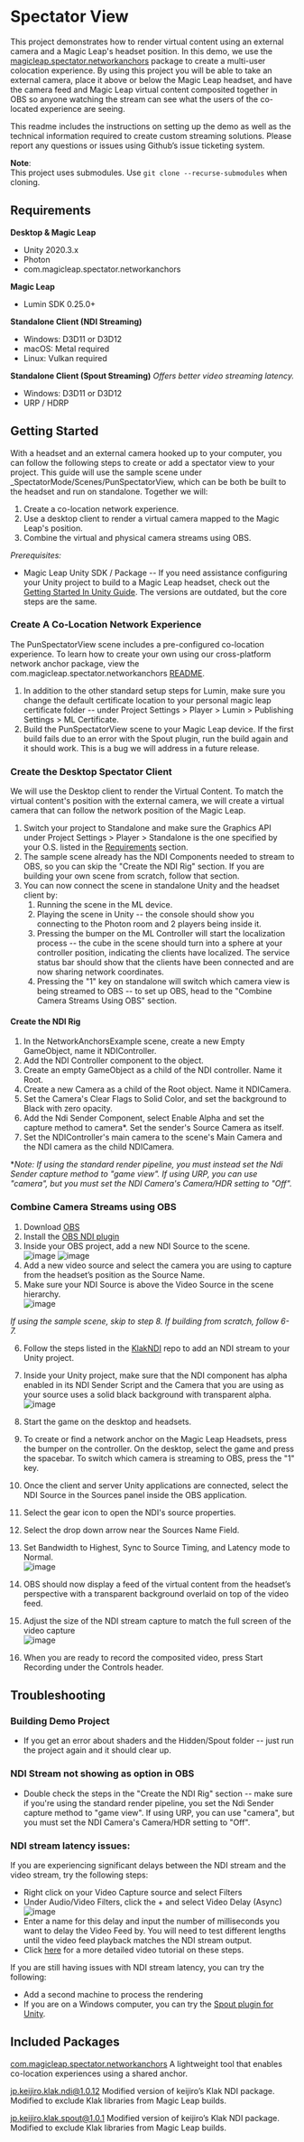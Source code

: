 # Spectator View

This project demonstrates how to render virtual content using an external camera and a Magic Leap's headset position. In this demo, we use the [magicleap.spectator.networkanchors](https://github.com/magicleap/com.magicleap.spectator.networkanchors/tree/main) package to create a multi-user colocation experience. By using this project you will be able to take an external camera, place it above or below the Magic Leap headset, and have the camera feed and Magic Leap virtual content composited together in OBS so anyone watching the stream can see what the users of the co-located experience are seeing.

This readme includes the instructions on setting up the demo as well as the technical information required to create custom streaming solutions. Please report any questions or issues using Github’s issue ticketing system.  

**Note**:  
This project uses submodules. Use `git clone --recurse-submodules` when cloning.

## Requirements
**Desktop & Magic Leap**
- Unity 2020.3.x
- Photon
- com.magicleap.spectator.networkanchors

**Magic Leap** 
- Lumin SDK 0.25.0+

**Standalone Client  (NDI Streaming)**
- Windows: D3D11 or D3D12 
- macOS: Metal required
- Linux: Vulkan required

**Standalone Client (Spout Streaming)**
*Offers better video streaming latency.*
- Windows: D3D11 or D3D12 
- URP / HDRP

## Getting Started
With a headset and an external camera hooked up to your computer, you can follow the following steps to create or add a spectator view to your project. This guide will use the sample scene under _SpectatorMode/Scenes/PunSpectatorView, which can be both be built to the headset and run on standalone. Together we will:

1) Create a co-location network experience.
2) Use a desktop client to render a virtual camera mapped to the Magic Leap's position.
3) Combine the virtual and physical camera streams using OBS.

*Prerequisites:* 
* Magic Leap Unity SDK / Package -- If you need assistance configuring your Unity project to build to a Magic Leap headset, check out the [Getting Started In Unity Guide](https://developer.magicleap.com/en-us/learn/guides/unity-setup-intro). The versions are outdated, but the core steps are the same.

### Create A Co-Location Network Experience
The PunSpectatorView scene includes a pre-configured co-location experience. To learn how to create your own using our cross-platform network anchor package, view the com.magicleap.spectator.networkanchors [README](https://github.com/magicleap/com.magicleap.spectator.networkanchors/tree/main).

1. In addition to the other standard setup steps for Lumin, make sure you change the default certificate location to your personal magic leap certificate folder -- under Project Settings > Player > Lumin > Publishing Settings > ML Certificate.
2.  Build the PunSpectatorView scene to your Magic Leap device. If the first build fails due to an error with the Spout plugin, run the build again and it should work. This is a bug we will address in a future release.

### Create the Desktop Spectator Client
We will use the Desktop client to render the Virtual Content. To match the virtual content's position with the external camera, we will create a virtual camera that can follow the network position of the Magic Leap. 

1. Switch your project to Standalone and make sure the Graphics API under Project Settings > Player > Standalone is the one specified by your O.S. listed in the [Requirements](requirements) section.
2. The sample scene already has the NDI Components needed to stream to OBS, so you can skip the "Create the NDI Rig" section. If you are building your own scene from scratch, follow that section.
3. You can now connect the scene in standalone Unity and the headset client by:
    1. Running the scene in the ML device.
    2. Playing the scene in Unity -- the console should show you connecting to the Photon room and 2 players being inside it.
    3. Pressing the bumper on the ML Controller will start the localization process -- the cube in the scene should turn into a sphere at your controller position, indicating the clients have localized. The service status bar should show that the clients have been connected and are now sharing network coordinates.
    4. Pressing the "1" key on standalone will switch which camera view is being streamed to OBS -- to set up OBS, head to the "Combine Camera Streams Using OBS" section.

#### Create the NDI Rig
1. In the NetworkAnchorsExample scene, create a new Empty GameObject, name it NDIController.
2. Add the NDI Controller component to the object.
3. Create an empty GameObject as a child of the NDI controller. Name it Root.
4. Create a new Camera as a child of the Root object. Name it NDICamera.
5. Set the Camera's Clear Flags to Solid Color, and set the background to Black with zero opacity.
6. Add the Ndi Sender Component, select Enable Alpha and set the capture method to camera*. Set the sender's Source Camera as itself.
7. Set the NDIController's main camera to the scene's Main Camera and the NDI camera as the child NDICamera.

**Note: If using the standard render pipeline, you must instead set the Ndi Sender capture method to "game view". If using URP, you can use "camera", but you must set the NDI Camera's Camera/HDR setting to "Off".*

### Combine Camera Streams using OBS

1. Download [OBS](https://obsproject.com/)
2. Install the [OBS NDI plugin](https://github.com/Palakis/obs-ndi/releases/tag/4.9.1)
3. Inside your OBS project, add a new NDI Source to the scene.  
![image](https://user-images.githubusercontent.com/38482323/129374634-0a32d0ae-7449-4a6d-bc93-a0b6212c5628.png)
![image](https://user-images.githubusercontent.com/38482323/129374689-6dbb28a4-729c-4f43-b819-021826884751.png)
4. Add a new video source and select the camera you are using to capture from the headset’s position as the Source Name.  
5. Make sure your NDI Source is above the Video Source in the scene hierarchy.  
![image](https://user-images.githubusercontent.com/38482323/129375076-4c43c47b-e1fd-4835-989f-de7d11e3db28.png)

*If using the sample scene, skip to step 8. If building from scratch, follow 6-7.*

6. Follow the steps listed in the [KlakNDI](https://github.com/keijiro/KlakNDI) repo to add an NDI stream to your Unity project.
7. Inside your Unity project, make sure that the NDI component has alpha enabled in its NDI Sender Script and the Camera that you are using as your source uses a solid black background with transparent alpha. 
![image](https://user-images.githubusercontent.com/38482323/129375993-5a10fdbd-e99b-4c7b-a3d8-9f692c294e13.png)

8. Start the game on the desktop and headsets.
9. To create or find a network anchor on the Magic Leap Headsets, press the bumper on the controller. On the desktop, select the game and press the spacebar. To switch which camera is streaming to OBS, press the "1" key.
10. Once the client and server Unity applications are connected, select the NDI Source in the Sources panel inside the OBS application.
11. Select the gear icon to open the NDI's source properties.
12. Select the drop down arrow near the Sources Name Field.  
13. Set Bandwidth to Highest, Sync to Source Timing, and Latency mode to Normal.  
![image](https://user-images.githubusercontent.com/38482323/129375339-bafb4275-fee9-45ee-9be5-c498e8069f58.png)
14. OBS should now display a feed of the virtual content from the headset’s perspective with a transparent background overlaid on top of the video feed.   
15. Adjust the size of the NDI stream capture to match the full screen of the video capture  
![image](https://user-images.githubusercontent.com/38482323/129375444-b2776e51-59b4-49c4-85dc-52c6c05608a2.png)
16. When you are ready to record the composited video, press Start Recording under the Controls header.

## Troubleshooting 
### Building Demo Project
* If you get an error about shaders and the Hidden/Spout folder -- just run the project again and it should clear up.
### NDI Stream not showing as option in OBS
* Double check the steps in the "Create the NDI Rig" section -- make sure if you're using the standard render pipeline, you set the Ndi Sender capture method to "game view". If using URP, you can use "camera", but you must set the NDI Camera's Camera/HDR setting to "Off".
### NDI stream latency issues:
If you are experiencing significant delays between the NDI stream and the video stream, try the following steps:
* Right click on your Video Capture source and select Filters 
* Under Audio/Video Filters, click the + and select Video Delay (Async)
![image](https://user-images.githubusercontent.com/38482323/129377076-356757ca-312f-4562-8e32-f468832e8d0a.png)
* Enter a name for this delay and input the number of milliseconds you want to delay the Video Feed by. You will need to test different lengths until the video feed playback matches the NDI stream output.
* Click [here](https://www.youtube.com/watch?v=xq9gZSDFse0) for a more detailed video tutorial on these steps.

If you are still having issues with NDI stream latency, you can try the following:
* Add a second machine to process the rendering
* If you are on a Windows computer, you can try the [Spout plugin for Unity](https://github.com/keijiro/KlakSpout).


## Included Packages
[com.magicleap.spectator.networkanchors](https://github.com/magicleap/com.magicleap.spectator.networkanchors)
A lightweight tool that enables co-location experiences using a shared anchor.

[jp.keijiro.klak.ndi@1.0.12](https://github.com/keijiro/KlakNDI)
Modified version of keijiro’s Klak NDI package. Modified to exclude Klak libraries from Magic Leap builds.

[jp.keijiro.klak.spout@1.0.1](https://github.com/keijiro/KlakSpout)
Modified version of keijiro’s Klak NDI package. Modified to exclude Klak libraries from Magic Leap builds.




